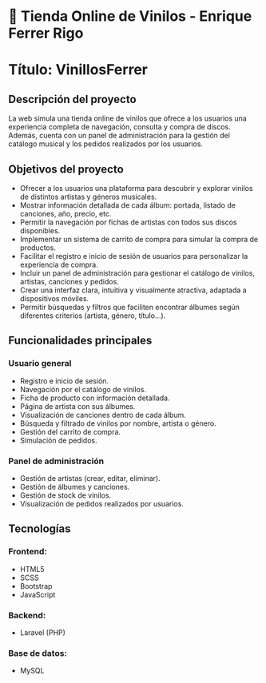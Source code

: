 # 🎵 Tienda Online de Vinilos - Enrique Ferrer Rigo

# Título: VinillosFerrer



## Descripción del proyecto

La web simula una tienda online de vinilos que ofrece a los usuarios una experiencia completa de navegación, consulta y compra de discos. Además, cuenta con un panel de administración para la gestión del catálogo musical y los pedidos realizados por los usuarios.


## Objetivos del proyecto

- Ofrecer a los usuarios una plataforma para descubrir y explorar vinilos de distintos artistas y géneros musicales.
- Mostrar información detallada de cada álbum: portada, listado de canciones, año, precio, etc.
- Permitir la navegación por fichas de artistas con todos sus discos disponibles.
- Implementar un sistema de carrito de compra para simular la compra de productos.
- Facilitar el registro e inicio de sesión de usuarios para personalizar la experiencia de compra.
- Incluir un panel de administración para gestionar el catálogo de vinilos, artistas, canciones y pedidos.
- Crear una interfaz clara, intuitiva y visualmente atractiva, adaptada a dispositivos móviles.
- Permitir búsquedas y filtros que faciliten encontrar álbumes según diferentes criterios (artista, género, título...).



## Funcionalidades principales

### Usuario general
- Registro e inicio de sesión.
- Navegación por el catálogo de vinilos.
- Ficha de producto con información detallada.
- Página de artista con sus álbumes.
- Visualización de canciones dentro de cada álbum.
- Búsqueda y filtrado de vinilos por nombre, artista o género.
- Gestión del carrito de compra.
- Simulación de pedidos.

### Panel de administración
- Gestión de artistas (crear, editar, eliminar).
- Gestión de álbumes y canciones.
- Gestión de stock de vinilos.
- Visualización de pedidos realizados por usuarios.



## Tecnologías 

### Frontend:
- HTML5
- SCSS
- Bootstrap 
- JavaScript

### Backend:
- Laravel (PHP)

### Base de datos:
- MySQL
